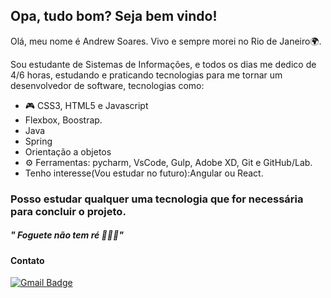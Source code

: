 ## Opa, tudo bom? Seja bem vindo!
Olá, meu nome é Andrew Soares. Vivo e sempre morei no Rio de Janeiro🌍.

Sou estudante de Sistemas de Informações, e todos os dias me dedico de  4/6 horas, estudando e praticando tecnologias para me tornar um desenvolvedor de software, tecnologias como:

- 🎮 CSS3, HTML5 e Javascript
- Flexbox, Boostrap.
- Java
- Spring
- Orientação a objetos
- ⚙ Ferramentas: pycharm, VsCode, Gulp, Adobe XD, Git e GitHub/Lab.
 - Tenho interesse(Vou estudar no futuro):Angular ou React.

 ### Posso estudar qualquer uma tecnologia que for necessária para concluir o projeto.
##### " Foguete não tem ré 🚀🚀🚀"
#### Contato
 [![Gmail Badge](https://img.shields.io/badge/-Gmail-c14438?style=flat-square&logo=Gmail&logoColor=white&link=mailtoandrewsoares347@gmail.com)](mailto:andrewsoares347@gmail.com)
